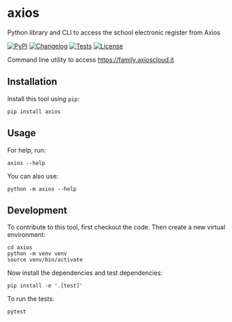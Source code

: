 # axios

Python library and CLI to access the school electronic register from Axios

[![PyPI](https://img.shields.io/pypi/v/axios.svg)](https://pypi.org/project/axios/)
[![Changelog](https://img.shields.io/github/v/release/zmoog/axios?include_prereleases&label=changelog)](https://github.com/zmoog/axios/releases)
[![Tests](https://github.com/zmoog/axios/workflows/Test/badge.svg)](https://github.com/zmoog/axios/actions?query=workflow%3ATest)
[![License](https://img.shields.io/badge/license-Apache%202.0-blue.svg)](https://github.com/zmoog/axios/blob/master/LICENSE)

Command line utility to access https://family.axioscloud.it

## Installation

Install this tool using `pip`:

    pip install axios

## Usage

For help, run:

    axios --help

You can also use:

    python -m axios --help

## Development

To contribute to this tool, first checkout the code. Then create a new virtual environment:

    cd axios
    python -m venv venv
    source venv/bin/activate

Now install the dependencies and test dependencies:

    pip install -e '.[test]'

To run the tests:

    pytest